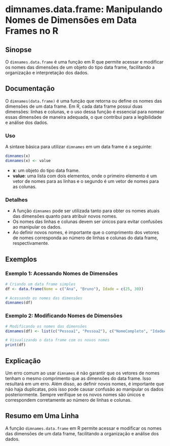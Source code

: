 <!--
Meta Description: # dimnames.data.frame: Manipulando Nomes de Dimensões em Data Frames no R ## Sinopse O `dimnames.data.frame` é uma função em R que permite acessar e m...
Meta Keywords: nomes, data, frame, dimensões, dimnames
-->

# dimnames.data.frame: Manipulando Nomes de Dimensões em Data Frames no R

## Sinopse
O `dimnames.data.frame` é uma função em R que permite acessar e modificar os nomes das dimensões de um objeto do tipo data frame, facilitando a organização e interpretação dos dados.

## Documentação
O `dimnames(data.frame)` é uma função que retorna ou define os nomes das dimensões de um data frame. Em R, cada data frame possui duas dimensões: linhas e colunas, e o uso dessa função é essencial para nomear essas dimensões de maneira adequada, o que contribui para a legibilidade e análise dos dados.

### Uso
A sintaxe básica para utilizar `dimnames` em um data frame é a seguinte:

```R
dimnames(x)
dimnames(x) <- value
```

- **x**: um objeto do tipo data frame.
- **value**: uma lista com dois elementos, onde o primeiro elemento é um vetor de nomes para as linhas e o segundo é um vetor de nomes para as colunas.

### Detalhes
- A função `dimnames` pode ser utilizada tanto para obter os nomes atuais das dimensões quanto para atribuir novos nomes.
- Os nomes das linhas e colunas devem ser únicos para evitar confusões ao manipular os dados.
- Ao definir novos nomes, é importante que o comprimento dos vetores de nomes corresponda ao número de linhas e colunas do data frame, respectivamente.

## Exemplos
### Exemplo 1: Acessando Nomes de Dimensões
```R
# Criando um data frame simples
df <- data.frame(Nome = c("Ana", "Bruno"), Idade = c(25, 30))

# Acessando os nomes das dimensões
dimnames(df)
```

### Exemplo 2: Modificando Nomes de Dimensões
```R
# Modificando os nomes das dimensões
dimnames(df) <- list(c("Pessoa1", "Pessoa2"), c("NomeCompleto", "IdadeAnos"))

# Visualizando o data frame com os novos nomes
print(df)
```

## Explicação
Um erro comum ao usar `dimnames` é não garantir que os vetores de nomes tenham o mesmo comprimento que as dimensões do data frame. Isso resultará em um erro. Além disso, ao definir novos nomes, é importante que não haja duplicatas, pois isso pode causar confusão ao manipular os dados posteriormente. Sempre verifique se os novos nomes são únicos e correspondem corretamente ao número de linhas e colunas.

## Resumo em Uma Linha
A função `dimnames.data.frame` em R permite acessar e modificar os nomes das dimensões de um data frame, facilitando a organização e análise dos dados.